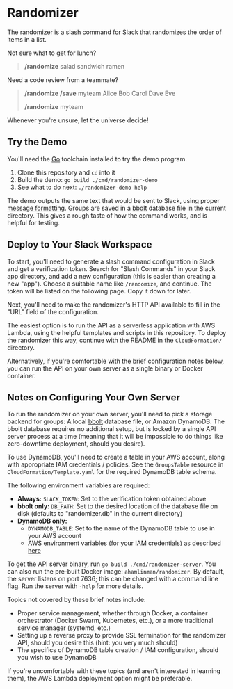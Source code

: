 # Randomizer

The randomizer is a slash command for Slack that randomizes the order of items
in a list.

Not sure what to get for lunch?

> **/randomize** salad sandwich ramen

Need a code review from a teammate?

> **/randomize /save** myteam Alice Bob Carol Dave Eve
>
> **/randomize** myteam

Whenever you're unsure, let the universe decide!

## Try the Demo

You'll need the [Go][go] toolchain installed to try the demo program.

1. Clone this repository and `cd` into it
1. Build the demo: `go build ./cmd/randomizer-demo`
1. See what to do next: `./randomizer-demo help`

The demo outputs the same text that would be sent to Slack, using proper
[message formatting][format]. Groups are saved in a [bbolt][bbolt] database
file in the current directory. This gives a rough taste of how the command
works, and is helpful for testing.

[go]: https://golang.org/
[format]: https://api.slack.com/docs/message-formatting
[bbolt]: https://go.etcd.io/bbolt

## Deploy to Your Slack Workspace

To start, you'll need to generate a slash command configuration in Slack and
get a verification token. Search for "Slash Commands" in your Slack app
directory, and add a new configuration (this is easier than creating a new
"app"). Choose a suitable name like `/randomize`, and continue. The token will
be listed on the following page. Copy it down for later.

Next, you'll need to make the randomizer's HTTP API available to fill in the
"URL" field of the configuration.

The easiest option is to run the API as a serverless application with AWS
Lambda, using the helpful templates and scripts in this repository. To deploy
the randomizer this way, continue with the README in the `CloudFormation/`
directory.

Alternatively, if you're comfortable with the brief configuration notes below,
you can run the API on your own server as a single binary or Docker container.

## Notes on Configuring Your Own Server

To run the randomizer on your own server, you'll need to pick a storage backend
for groups: A local [bbolt][bbolt] database file, or Amazon DynamoDB. The bbolt
database requires no additional setup, but is locked by a single API server
process at a time (meaning that it will be impossible to do things like
zero-downtime deployment, should you desire).

To use DynamoDB, you'll need to create a table in your AWS account, along with
appropriate IAM credentials / policies. See the `GroupsTable` resource in
`CloudFormation/Template.yaml` for the required DynamoDB table schema.

The following environment variables are required:

* **Always:** `SLACK_TOKEN`: Set to the verification token obtained above
* **bbolt only:** `DB_PATH`: Set to the desired location of the database
  file on disk (defaults to "randomizer.db" in the current directory)
* **DynamoDB only:**
   - `DYNAMODB_TABLE`: Set to the name of the DynamoDB table to use in your AWS
     account
   - AWS environment variables (for your IAM credentials) as described
     [here][AWS vars]

To get the API server binary, run `go build ./cmd/randomizer-server`. You can
also run the pre-built Docker image: `ahamlinman/randomizer`. By default, the
server listens on port 7636; this can be changed with a command line flag. Run
the server with `-help` for more details.

Topics not covered by these brief notes include:

* Proper service management, whether through Docker, a container orchestrator
  (Docker Swarm, Kubernetes, etc.), or a more traditional service manager
  (systemd, etc.)
* Setting up a reverse proxy to provide SSL termination for the randomizer API,
  should you desire this (hint: you very much should)
* The specifics of DynamoDB table creation / IAM configuration, should you wish
  to use DynamoDB

If you're uncomfortable with these topics (and aren't interested in learning
them), the AWS Lambda deployment option might be preferable.

[AWS vars]: https://docs.aws.amazon.com/cli/latest/userguide/cli-configure-envvars.html
